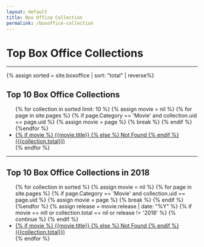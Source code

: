 ```yaml
---
layout: default
title: Box Office Collection
permalink: /boxoffice-collection
---
```

<div class="row">
  <div class="col-md-8 order-md-1 content">
    <div class="post">
      <div class="post-header">
        <h1 class="post-title">Top Box Office Collections</h1>
        <hr>
      </div>
      <article class="post-content">
          {% assign sorted = site.boxoffice | sort: "total" | reverse%}
          <h2>Top 10 Box Office Collections</h2>
          <ul>
          {% for collection in sorted limit: 10 %}
            {% assign movie = nil %}
            {% for page in site.pages %}
              {% if page.Category == 'Movie' and collection.uid == page.uid %}
                {% assign movie = page %}
                {% break %}
              {% endif %}
            {%endfor %}
            <li>
            <a href="{{collection.url}}">
            {% if movie %}
              {{movie.title}}
            {% else %}
               Not Found
            {% endif %}
            ({{collection.total}})
            </a>
            </li>
          {% endfor %}
          </ul>
          <hr>
          <h2>Top 10 Box Office Collections in 2018</h2>
          <ul>
          {% for collection in sorted %}
            {% assign movie = nil %}
            {% for page in site.pages %}
              {% if page.Category == 'Movie' and collection.uid == page.uid %}
                {% assign movie = page %}
                {% break %}
              {% endif %}
            {%endfor %}
            {% assign release = movie.release | date: "%Y" %}
            {% if movie == nill or collection.total == nil or  release != '2018' %}
            {% continue %}
            {% endif %}
            <li>
            <a href="{{collection.url}}">
            {% if movie %}
              {{movie.title}}
            {% else %}
               Not Found
            {% endif %}
            ({{collection.total}})
            </a>
            </li>
          {% endfor %}
          </ul>
      </article>
    </div>
  </div>
  <div class="col-md-2 order-md-0"></div>
  <div class="col-md-2 order-md-2"></div>
</div>